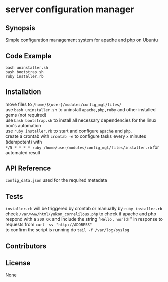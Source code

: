 # server configuration manager
## Synopsis

Simple configuration management system for apache and php on Ubuntu

## Code Example
`bash uninstaller.sh` <br />
`bash bootstrap.sh` <br />
`ruby installer.rb`
## Installation
move files to `/home/${user}/modules/config_mgt/files/` <br />
use `bash uninstaller.sh` to uninstall `apache,php,ruby` and other installed gems (not required) <br />
use `bash bootstrap.sh` to install all necessary dependencies for the linux box's automation <br />
use `ruby installer.rb` to start and configure `apache` and `php`. <br />
create a crontab with `crontab -e` to configure tasks every `x` minutes (idempotent) with <br />
`*/5 * * * * ruby /home/user/modules/config_mgt/files/installer.rb` for automated result
<br />
## API Reference
`config_data.json` used for the required metadata

## Tests
`installer.rb` will be triggered by crontab or manually by `ruby installer.rb`  <br />
check `/var/www/html/yukon_cornelilous.php` to check if apache and php respond with a `200 OK` and include the string "`Hello, world!`" in response to requests from `curl -sv "http://ADDRESS"` <br />
to confirm the script is running do `tail -f /var/log/syslog`

## Contributors
## License
None
